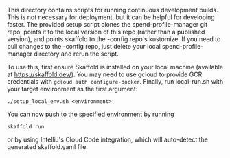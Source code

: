 This directory contains scripts for running continuous development builds. This is not necessary for deployment, but it can be helpful for developing faster.
The provided setup script clones the spend-profile-manager git repo, points it to the local version of this repo (rather than a published version), and points skaffold to the -config repo's kustomize.
If you need to pull changes to the -config repo, just delete your local spend-profile-manager directory and rerun the script.

To use this, first ensure Skaffold is installed on your local machine (available at https://skaffold.dev/). You may need to use gcloud to provide GCR credentials with `gcloud auth configure-docker`. Finally, run local-run.sh with your target environment as the first argument:

```
./setup_local_env.sh <environment>
```

You can now push to the specified environment by running

```
skaffold run
```
or by using IntelliJ's Cloud Code integration, which will auto-detect the generated skaffold.yaml file.
